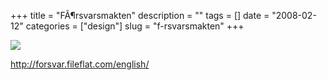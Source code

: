 +++
title = "F&Atilde;&para;rsvarsmakten"
description = ""
tags = []
date = "2008-02-12"
categories = ["design"]
slug = "f-rsvarsmakten"
+++


 

  <div id="screens-thumbs" class="clearfix">
    <div class="txt-center" id="design-submission"><a href="http://forsvar.fileflat.com/english/"><img id='bluga-thumbnail-1160' class='bluga-thumbnail large' src='//konigi.com/media/bluga/
wt47f303f059131_0.jpg'/></a></div>  
  </div>   
<p><a href="http://forsvar.fileflat.com/english/">http://forsvar.fileflat.com/english/</a></p>




